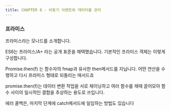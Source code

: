 ```yaml
---
title: CHAPTER 8 - 비동기 이벤트와 데이터를 관리 
---
```


### 프라미스 

프라미스라는 모나드를 소개합니다.

ES6는 프라미스/A+ 라는 공개 표준을 채택했습니다.
기본적인 프라미스 객체는 이렇게 구성합니다.

Promise.then(f) 는 함수자의 fmap과 유사한 then메서드를 지닙니다.
어떤 연산을 수행하고 다시 프라미스 형태로 되돌리는 매서드죠

promise.then(f)는 데이터 변환 작업을 서로 체이닝하고 여러 함수를 제때 끌어모아 함수 사이의
일시적인 결합을 추상하는 용도로 쓰입니다.

에러 콜백은, 마지막 단계에 catch메서드에 일임하는 방법도 있습니다